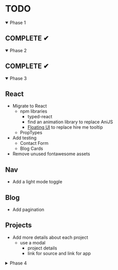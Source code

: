 # TODO

<details open>

  <summary>Phase 1</summary>

## COMPLETE ✔︎

</details>

<details open>

  <summary>Phase 2</summary>

## COMPLETE ✔︎

</details>

<details open>

  <summary>Phase 3</summary>

## React

- Migrate to React
  - npm libraries
    - typed-react
    - find an animation library to replace AniJS
    - [Floating UI](https://www.floating-ui.com/) to replace hire me tooltip
  - PropTypes
- Add testing
  - Contact Form
  - Blog Cards
- Remove unused fontawesome assets

## Nav

- Add a light mode toggle

## Blog

- Add pagination

## Projects

- Add more details about each project
  - use a modal
    - project details
    - link for source and link for app

</details>

<details>

  <summary>Phase 4</summary>

## Gatsby
- Port to Gatsby
- Create a backend with [Netlify Functions](https://www.joshwcomeau.com/gatsby/using-netlify-functions-with-gatsby)?
  
## Plugins
  - Cloudinary
  - Google Analytics 
  - gatsby-plugin-image
  - gatsby-plugin-sitemap

</details>
